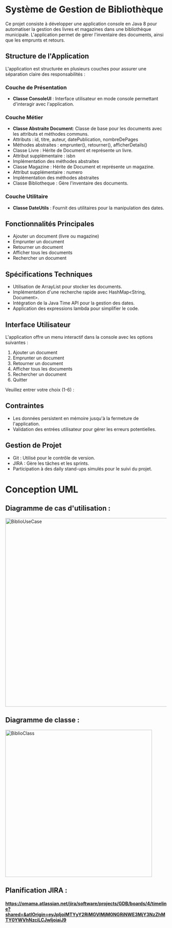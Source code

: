 
# Système de Gestion de Bibliothèque
Ce projet consiste à développer une application console en Java 8 pour automatiser la gestion des livres et magazines dans une bibliothèque municipale. L'application permet de gérer l'inventaire des documents, ainsi que les emprunts et retours.

## Structure de l'Application
L'application est structurée en plusieurs couches pour assurer une séparation claire des responsabilités :

### Couche de Présentation
-  **Classe ConsoleUI** : Interface utilisateur en mode console permettant d'interagir avec l'application.
### Couche Métier
- **Classe Abstraite Document**: Classe de base pour les documents avec les attributs et méthodes communs.
- Attributs : id, titre, auteur, datePublication, nombreDePages
- Méthodes abstraites : emprunter(), retourner(), afficherDetails()
- Classe Livre : Hérite de Document et représente un livre.
- Attribut supplémentaire : isbn
- Implémentation des méthodes abstraites
- Classe Magazine : Hérite de Document et représente un magazine.
- Attribut supplémentaire : numero
- Implémentation des méthodes abstraites
- Classe Bibliotheque : Gère l'inventaire des documents.
### Couche Utilitaire
- **Classe DateUtils** : Fournit des utilitaires pour la manipulation des dates.
## Fonctionnalités Principales
- Ajouter un document (livre ou magazine)
- Emprunter un document
- Retourner un document
- Afficher tous les documents
- Rechercher un document
## Spécifications Techniques
- Utilisation de ArrayList pour stocker les documents.
- Implémentation d'une recherche rapide avec HashMap<String, Document>.
- Intégration de la Java Time API pour la gestion des dates.
- Application des expressions lambda pour simplifier le code.
## Interface Utilisateur
L'application offre un menu interactif dans la console avec les options suivantes :

1. Ajouter un document
2. Emprunter un document
3. Retourner un document
4. Afficher tous les documents
5. Rechercher un document
6. Quitter 

Veuillez entrer votre choix (1-6) :

## Contraintes
- Les données persistent en mémoire jusqu'à la fermeture de l'application.
- Validation des entrées utilisateur pour gérer les erreurs potentielles.
## Gestion de Projet
- Git : Utilisé pour le contrôle de version.
- JIRA : Gère les tâches et les sprints.
- Participation à des daily stand-ups simulés pour le suivi du projet.

# Conception UML 
## Diagramme de cas d'utilisation :
<img width="587" alt="BiblioUseCase" src="https://github.com/user-attachments/assets/9be929c0-670f-4f84-868b-cd58acf2e396">

## Diagramme de classe : 

<img width="458" alt="BiblioClass" src="https://github.com/user-attachments/assets/5f444ba3-e352-44fa-9073-ef6255dc43a4">

## Planification JIRA :

#### https://omama.atlassian.net/jira/software/projects/GDB/boards/4/timeline?shared=&atlOrigin=eyJpIjoiMTYyY2RiMGVlMjM0NGRiNWE3MjY3NzZhMTY0YWVhNzciLCJwIjoiaiJ9